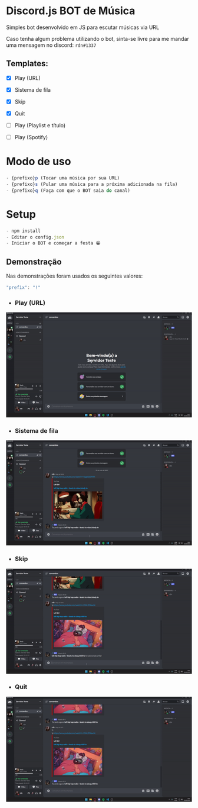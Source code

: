 # Discord.js BOT de Música
Simples bot desenvolvido em JS para escutar músicas via URL 

Caso tenha algum problema utilizando o bot, sinta-se livre para me mandar uma mensagem no discord: ``rdn#1337``

## Templates:
- [x] Play (URL)
- [x] Sistema de fila
- [x] Skip
- [x] Quit
- [ ] Play (Playlist e título)
- [ ] Play (Spotify)


# Modo de uso
```js
- {prefixo}p (Tocar uma música por sua URL)
- {prefixo}s (Pular uma música para a próxima adicionada na fila)
- {prefixo}q (Faça com que o BOT saia do canal)
```

# Setup
```js
- npm install
- Editar o config.json
- Iniciar o BOT e começar a festa 😁
```  

## Demonstração
Nas demonstrações foram usados os seguintes valores:

```js
"prefix": "!"
```

- ### Play (URL)
![Play-URL](assets/play.gif)

- ### Sistema de fila

![Sistema-Fila](assets/fila.gif)

- ### Skip

![Skip](assets/skip.gif)

- ### Quit

![Skip](assets/quit.gif)